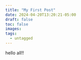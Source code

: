 ```yaml
---
title: "My First Post"
date: 2024-04-20T13:20:21-05:00
draft: false
toc: false
images:
tags:
  - untagged
---
```



hello all!!
